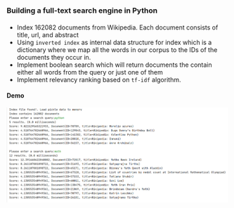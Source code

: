 ### Building a full-text search engine in Python

####

-   Index 162082 documents from Wikipedia. Each document consists of title, url, and abstract
-   Using `inverted index` as internal data structure for index which is a dictionary where we map all the words in our corpus to the IDs of the documents they occur in.
-   Implement boolean search which will return documents the contain either all words from the query or just one of them
-   Implement relevancy ranking based on `tf-idf` algorithm.

#### Demo

![alt text](https://github.com/hieutran106/python-searchengine/blob/master/public/capture.png?raw=true)
